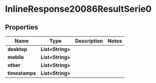 # InlineResponse20086ResultSerie0

## Properties
Name | Type | Description | Notes
------------ | ------------- | ------------- | -------------
**desktop** | **List&lt;String&gt;** |  | 
**mobile** | **List&lt;String&gt;** |  | 
**other** | **List&lt;String&gt;** |  | 
**timestamps** | **List&lt;String&gt;** |  | 

